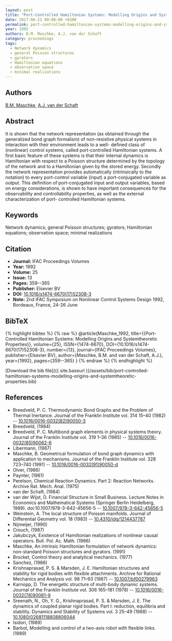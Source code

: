 ```yaml
---
layout: post
title: "Port-Controlled Hamiltonian Systems: Modelling Origins and Systemtheoretic Properties"
date: 2017-06-21 00:00:00 +0100
permalink: port-controlled-hamiltonian-systems-modelling-origins-and-systemtheoretic-properties
year: 1992
authors: B.M. Maschke, A.J. van der Schaft
category: proceedings
tags:
  - Network dynamics
  - general Poisson structures
  - gyrators
  - Hamiltonian equations
  - observation space
  - minimal realizations
---
```

 
## Authors
[B.M. Maschke](authors/bernhard-maschke), [A.J. van der Schaft](authors/arjan-van-der-schaft)
 
## Abstract
It is shown that the network representation (as obtained through the generalized bond graph formalism) of non-resistive physical systems in interaction with their environment leads to a well- defined class of (nonlinear) control systems, called port-controlled Hamiltonian systems. A first basic feature of these systems is that their internal dynamics is Hamiltonian with respect to a Poisson structure determined by the topology of the network and to a Hamiltonian given by the stored energy. Secondly the network representation provides automatically (intrinsically to the notation) to every port-control variable (input) a port-conjugated variable as output. This definition of port-conjugated input and output variables, based on energy considerations, is shown to have important consequences for the observability and controllability properties, as well as the external characterization of port- controlled Hamiltonian systems.
 
## Keywords
Network dynamics; general Poisson structures; gyrators; Hamiltonian equations; observation space; minimal realizations
 
## Citation
- **Journal:** IFAC Proceedings Volumes
- **Year:** 1992
- **Volume:** 25
- **Issue:** 13
- **Pages:** 359--365
- **Publisher:** Elsevier BV
- **DOI:** [10.1016/s1474-6670(17)52308-3](https://doi.org/10.1016/s1474-6670(17)52308-3)
- **Note:** 2nd IFAC Symposium on Nonlinear Control Systems Design 1992, Bordeaux, France, 24-26 June
 
## BibTeX
{% highlight bibtex %}
{% raw %}
@article{Maschke_1992,
  title={{Port-Controlled Hamiltonian Systems: Modelling Origins and Systemtheoretic Properties}},
  volume={25},
  ISSN={1474-6670},
  DOI={10.1016/s1474-6670(17)52308-3},
  number={13},
  journal={IFAC Proceedings Volumes},
  publisher={Elsevier BV},
  author={Maschke, B.M. and van der Schaft, A.J.},
  year={1992},
  pages={359--365}
}
{% endraw %}
{% endhighlight %}
 
[Download the bib file]({{ site.baseurl }}/assets/bib/port-controlled-hamiltonian-systems-modelling-origins-and-systemtheoretic-properties.bib)
 
## References
- Breedveld, P. C. Thermodynamic Bond Graphs and the Problem of Thermal Inertance. Journal of the Franklin Institute vol. 314 15–40 (1982) -- [10.1016/0016-0032(82)90050-3](https://doi.org/10.1016/0016-0032(82)90050-3)
- Breedveld, (1984)
- Breedveld, P. C. Multibond graph elements in physical systems theory. Journal of the Franklin Institute vol. 319 1–36 (1985) -- [10.1016/0016-0032(85)90062-6](https://doi.org/10.1016/0016-0032(85)90062-6)
- Libermann, (1987)
- Maschke, B. Geometrical formulation of bond graph dynamics with application to mechanisms. Journal of the Franklin Institute vol. 328 723–740 (1991) -- [10.1016/0016-0032(91)90050-d](https://doi.org/10.1016/0016-0032(91)90050-d)
- Olver, (1986)
- Paynter, (1961)
- Perelson, Chemical Reaction Dynamics. Part 2: Reaction Networks. Archive Rat. Mech. Anal. (1975)
- van der Schaft, (1984)
- van der Wijst, D. Financial Structure in Small Business. Lecture Notes in Economics and Mathematical Systems (Springer Berlin Heidelberg, 1989). doi:10.1007/978-3-642-45656-5 -- [10.1007/978-3-642-45656-5](https://doi.org/10.1007/978-3-642-45656-5)
- Weinstein, A. The local structure of Poisson manifolds. Journal of Differential Geometry vol. 18 (1983) -- [10.4310/jdg/1214437787](https://doi.org/10.4310/jdg/1214437787)
- Nijmeijer, (1990)
- Crouch, (1987)
- Jakubczyk, Existence of Hamiltonian realizations of nonlinear causal operators. Bull. Pol. Ac. Math. (1986)
- Maschke, An intrinsic Hamiltonian formulation of network dynamics: non-standard Poisson structures and gyrators. (1991)
- Brocket, Control theory and analytical mechanics. (1977)
- Sanchez, (1986)
- Krishnaprasad, P. S. & Marsden, J. E. Hamiltonian structures and stability for rigid bodies with flexible attachments. Archive for Rational Mechanics and Analysis vol. 98 71–93 (1987) -- [10.1007/bf00279963](https://doi.org/10.1007/bf00279963)
- Karnopp, D. The energetic structure of multi-body dynamic systems. Journal of the Franklin Institute vol. 306 165–181 (1978) -- [10.1016/0016-0032(78)90081-9](https://doi.org/10.1016/0016-0032(78)90081-9)
- Sreenath, N., Oh, Y. G., Krishnaprasad, P. S. & Marsden, J. E. The dynamics of coupled planar rigid bodies. Part I: reduction, equilibria and stability. Dynamics and Stability of Systems vol. 3 25–49 (1988) -- [10.1080/02681118808806044](https://doi.org/10.1080/02681118808806044)
- Isidori, (1989)
- Barbot, Modelling and control of a two-axis robot with flexible links. (1989)

